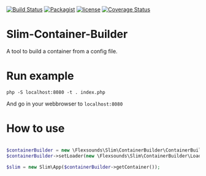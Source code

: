 [![Build Status](https://travis-ci.org/leroy0211/Slim-Container-Builder.svg?branch=master)](https://travis-ci.org/leroy0211/Slim-Container-Builder)
[![Packagist](https://img.shields.io/packagist/dt/flexsounds/slim-container-builder.svg)](https://packagist.org/packages/flexsounds/slim-container-builder)
[![license](https://img.shields.io/github/license/leroy0211/Slim-Container-Builder.svg)]()
[![Coverage Status](https://coveralls.io/repos/github/leroy0211/Slim-Container-Builder/badge.svg?branch=master)](https://coveralls.io/github/leroy0211/Slim-Container-Builder?branch=master)

# Slim-Container-Builder
A tool to build a container from a config file. 


# Run example

```
php -S localhost:8080 -t . index.php
```

And go in your webbrowser to `localhost:8080`


# How to use

```php

$containerBuilder = new \Flexsounds\Slim\ContainerBuilder\ContainerBuilder();
$containerBuilder->setLoader(new \Flexsounds\Slim\ContainerBuilder\Loader\FileLoader('./config.yml'));

$slim = new Slim\App($containerBuilder->getContainer());

```
